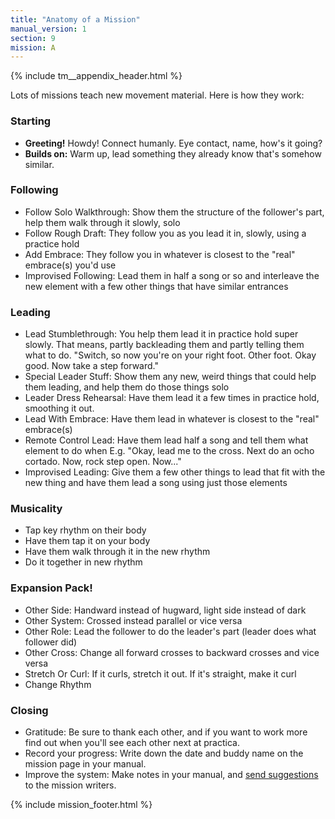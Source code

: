 ```yaml
---
title: "Anatomy of a Mission"
manual_version: 1
section: 9
mission: A
---
```


{% include tm__appendix_header.html %}

Lots of missions teach new movement material. Here is how they work: 

### Starting
* **Greeting!** Howdy! Connect humanly. Eye contact, name, how's it going?
* **Builds on:** Warm up, lead something they already know that's somehow similar.

### Following 
* Follow Solo Walkthrough: Show them the structure of the follower's part, help them walk through it slowly, solo
* Follow Rough Draft: They follow you as you lead it in, slowly, using a practice hold
* Add Embrace: They follow you in whatever is closest to the "real" embrace(s) you'd use  
* Improvised Following: Lead them in half a song or so and interleave the new element with a few other things that have similar entrances

### Leading
* Lead Stumblethrough: You help them lead it in practice hold super slowly. That means, partly backleading them and partly telling them what to do. "Switch, so now you're on your right foot. Other foot. Okay good. Now take a step forward."
* Special Leader Stuff: Show them any new, weird things that could help them leading, and help them do those things solo
* Leader Dress Rehearsal: Have them lead it a few times in practice hold, smoothing it out. 
* Lead With Embrace: Have them lead in whatever is closest to the "real" embrace(s) 
* Remote Control Lead: Have them lead half a song and tell them what element to do when E.g. "Okay, lead me to the cross. Next do an ocho cortado. Now, rock step open. Now..." 
* Improvised Leading: Give them a few other things to lead that fit with the new thing and have them lead a song using just those elements

### Musicality
* Tap key rhythm on their body
* Have them tap it on your body
* Have them walk through it in the new rhythm
* Do it together in new rhythm

### Expansion Pack! 
* Other Side: Handward instead of hugward, light side instead of dark
* Other System: Crossed instead parallel or vice versa
* Other Role: Lead the follower to do the leader's part (leader does what follower did) 
* Other Cross: Change all forward crosses to backward crosses and vice versa
* Stretch Or Curl: If it curls, stretch it out. If it's straight, make it curl
* Change Rhythm

### Closing
* Gratitude: Be sure to thank each other, and if you want to work more find out when you'll see each other next at practica. 
* Record your progress: Write down the date and buddy name on the mission page in your manual.
* Improve the system: Make notes in your manual, and [send suggestions](https://github.com/andreimoment/tangomanual/issues) to the mission writers. 

{% include mission_footer.html %}
